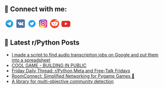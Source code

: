 ## 🔎 Connect with me:
[<img src="https://github.com/bullbesh/bullbesh/blob/main/images/Telegram.png" width="32" height="32" />](https://t.me/bullbesh)
[<img src="https://github.com/bullbesh/bullbesh/blob/main/images/VK.png" width="32" height="32" />](https://vk.com/bullbesh)
[<img src="https://github.com/bullbesh/bullbesh/blob/main/images/Twitter.png" width="32" height="32" />](https://twitter.com/bullbesh1)
[<img src="https://github.com/bullbesh/bullbesh/blob/main/images/Instagram.png" width="32" height="32" />](https://www.instagram.com/bullbesh)
[<img src="https://github.com/bullbesh/bullbesh/blob/main/images/Reddit.png" width="32" height="32" />](https://www.reddit.com/user/bullbesh)
[<img src="https://github.com/bullbesh/bullbesh/blob/main/images/YouTube.png" width="32" height="32" />](https://www.youtube.com/channel/UCtfjRs6uzgq5mfm8S06WTcg)

## 📕 Latest r/Python Posts
<!-- BLOG-POST-LIST:START -->
- [I made a script to find audio transcription jobs on Google and put them into a spreadsheet](https://www.reddit.com/r/Python/comments/1hse1yf/i_made_a_script_to_find_audio_transcription_jobs/)
- [COOL GAME - BUILDING IN PUBLIC](https://www.reddit.com/r/Python/comments/1hsbaoe/cool_game_building_in_public/)
- [Friday Daily Thread: r/Python Meta and Free-Talk Fridays](https://www.reddit.com/r/Python/comments/1hs8l05/friday_daily_thread_rpython_meta_and_freetalk/)
- [RoomConnect: Simplified Networking for Pygame Games 🚀](https://www.reddit.com/r/Python/comments/1hs1muw/roomconnect_simplified_networking_for_pygame_games/)
- [A library for multi-objective community detection](https://www.reddit.com/r/Python/comments/1hrzj5e/a_library_for_multiobjective_community_detection/)
<!-- BLOG-POST-LIST:END -->
